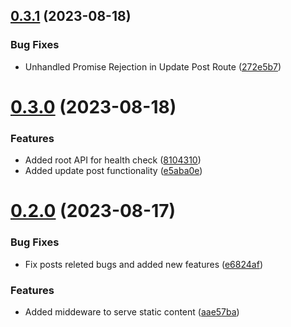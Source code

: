 ## [0.3.1](https://github.com/hossainchisty/StoryLink-Server/compare/v0.3.0...v0.3.1) (2023-08-18)


### Bug Fixes

* Unhandled Promise Rejection in Update Post Route ([272e5b7](https://github.com/hossainchisty/StoryLink-Server/commit/272e5b7e88b7284f2afd7757fec9b52f30993ffa))



# [0.3.0](https://github.com/hossainchisty/StoryLink-Server/compare/v0.2.0...v0.3.0) (2023-08-18)


### Features

* Added root API for health check ([8104310](https://github.com/hossainchisty/StoryLink-Server/commit/81043106dc9115bdffc5d2f35125d4c09223c3a2))
* Added update post functionality ([e5aba0e](https://github.com/hossainchisty/StoryLink-Server/commit/e5aba0e3bb95e9885999f643f9ebf586a080a30a))



# [0.2.0](https://github.com/hossainchisty/StoryLink-Server/compare/aae57baea3b2654dbf939a4b48d3e287e20a47a6...v0.2.0) (2023-08-17)


### Bug Fixes

* Fix posts releted bugs and added new features ([e6824af](https://github.com/hossainchisty/StoryLink-Server/commit/e6824afbd14a5280e53da59e938ea5d7f3462f74))


### Features

* Added middeware to serve static content ([aae57ba](https://github.com/hossainchisty/StoryLink-Server/commit/aae57baea3b2654dbf939a4b48d3e287e20a47a6))



